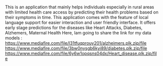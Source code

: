 This is an application that mainly helps individuals especially in rural areas with limited health care access by predicting their health problems based on their symptoms in time. This application comes with the feature of local language support for easier interaction and user friendly interface. It offers early stage predictions for the diseases like Heart Attacks, Diabetes, Alzhemers, Maternal Health
Here, Iam going to share the link for my data models : 
https://www.mediafire.com/file/l31tfuqprouy201/alzheimers.plk.zip/file
https://www.mediafire.com/file/3bw0nysgb6kyi89/diabetes.plk.zip/file
https://www.mediafire.com/file/6y6w1opqsns04dx/Heart_disease.plk.zip/file

